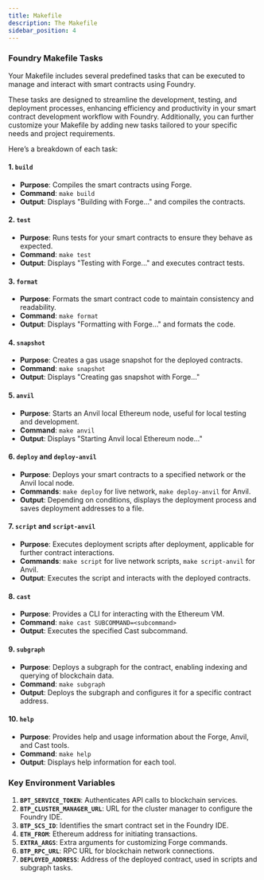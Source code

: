 ```yaml
---
title: Makefile
description: The Makefile
sidebar_position: 4
---
```

### Foundry Makefile Tasks

Your Makefile includes several predefined tasks that can be executed to manage and interact with smart contracts using Foundry.

These tasks are designed to streamline the development, testing, and deployment processes, enhancing efficiency and productivity in your smart contract development workflow with Foundry. Additionally, you can further customize your Makefile by adding new tasks tailored to your specific needs and project requirements.

Here’s a breakdown of each task:

#### **1. `build`**
   - **Purpose**: Compiles the smart contracts using Forge.
   - **Command**: `make build`
   - **Output**: Displays "Building with Forge..." and compiles the contracts.

#### **2. `test`**
   - **Purpose**: Runs tests for your smart contracts to ensure they behave as expected.
   - **Command**: `make test`
   - **Output**: Displays "Testing with Forge..." and executes contract tests.

#### **3. `format`**
   - **Purpose**: Formats the smart contract code to maintain consistency and readability.
   - **Command**: `make format`
   - **Output**: Displays "Formatting with Forge..." and formats the code.

#### **4. `snapshot`**
   - **Purpose**: Creates a gas usage snapshot for the deployed contracts.
   - **Command**: `make snapshot`
   - **Output**: Displays "Creating gas snapshot with Forge..."

#### **5. `anvil`**
   - **Purpose**: Starts an Anvil local Ethereum node, useful for local testing and development.
   - **Command**: `make anvil`
   - **Output**: Displays "Starting Anvil local Ethereum node..."

#### **6. `deploy` and `deploy-anvil`**
   - **Purpose**: Deploys your smart contracts to a specified network or the Anvil local node.
   - **Commands**: `make deploy` for live network, `make deploy-anvil` for Anvil.
   - **Output**: Depending on conditions, displays the deployment process and saves deployment addresses to a file.

#### **7. `script` and `script-anvil`**
   - **Purpose**: Executes deployment scripts after deployment, applicable for further contract interactions.
   - **Commands**: `make script` for live network scripts, `make script-anvil` for Anvil.
   - **Output**: Executes the script and interacts with the deployed contracts.

#### **8. `cast`**
   - **Purpose**: Provides a CLI for interacting with the Ethereum VM.
   - **Command**: `make cast SUBCOMMAND=<subcommand>`
   - **Output**: Executes the specified Cast subcommand.

#### **9. `subgraph`**
   - **Purpose**: Deploys a subgraph for the contract, enabling indexing and querying of blockchain data.
   - **Command**: `make subgraph`
   - **Output**: Deploys the subgraph and configures it for a specific contract address.

#### **10. `help`**
   - **Purpose**: Provides help and usage information about the Forge, Anvil, and Cast tools.
   - **Command**: `make help`
   - **Output**: Displays help information for each tool.

### Key Environment Variables

1. **`BPT_SERVICE_TOKEN`**: Authenticates API calls to blockchain services.
2. **`BTP_CLUSTER_MANAGER_URL`**: URL for the cluster manager to configure the Foundry IDE.
3. **`BTP_SCS_ID`**: Identifies the smart contract set in the Foundry IDE.
4. **`ETH_FROM`**: Ethereum address for initiating transactions.
5. **`EXTRA_ARGS`**: Extra arguments for customizing Forge commands.
6. **`BTP_RPC_URL`**: RPC URL for blockchain network connections.
7. **`DEPLOYED_ADDRESS`**: Address of the deployed contract, used in scripts and subgraph tasks.
